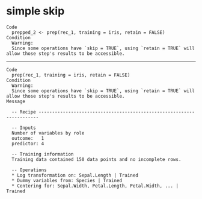 # simple skip

    Code
      prepped_2 <- prep(rec_1, training = iris, retain = FALSE)
    Condition
      Warning:
      Since some operations have `skip = TRUE`, using `retain = TRUE` will allow those step's results to be accessible.

---

    Code
      prep(rec_1, training = iris, retain = FALSE)
    Condition
      Warning:
      Since some operations have `skip = TRUE`, using `retain = TRUE` will allow those step's results to be accessible.
    Message
      
      -- Recipe ----------------------------------------------------------------------
      
      -- Inputs 
      Number of variables by role
      outcome:   1
      predictor: 4
      
      -- Training information 
      Training data contained 150 data points and no incomplete rows.
      
      -- Operations 
      * Log transformation on: Sepal.Length | Trained
      * Dummy variables from: Species | Trained
      * Centering for: Sepal.Width, Petal.Length, Petal.Width, ... | Trained

